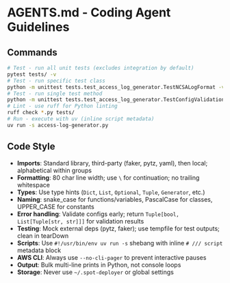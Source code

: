# AGENTS.md - Coding Agent Guidelines

## Commands
```bash
# Test - run all unit tests (excludes integration by default)
pytest tests/ -v
# Test - run specific test class
python -m unittest tests.test_access_log_generator.TestNCSALogFormat -v
# Test - run single test method
python -m unittest tests.test_access_log_generator.TestConfigValidation.test_valid_config -v
# Lint - use ruff for Python linting
ruff check *.py tests/
# Run - execute with uv (inline script metadata)
uv run -s access-log-generator.py
```

## Code Style
- **Imports**: Standard library, third-party (faker, pytz, yaml), then local; alphabetical within groups
- **Formatting**: 80 char line width; use `\` for continuation; no trailing whitespace
- **Types**: Use type hints (`Dict`, `List`, `Optional`, `Tuple`, `Generator`, etc.)
- **Naming**: snake_case for functions/variables, PascalCase for classes, UPPER_CASE for constants
- **Error handling**: Validate configs early; return `Tuple[bool, List[Tuple[str, str]]]` for validation results
- **Testing**: Mock external deps (pytz, faker); use tempfile for test outputs; clean in tearDown
- **Scripts**: Use `#!/usr/bin/env uv run -s` shebang with inline `# /// script` metadata block
- **AWS CLI**: Always use `--no-cli-pager` to prevent interactive pauses
- **Output**: Bulk multi-line prints in Python, not console loops
- **Storage**: Never use `~/.spot-deployer` or global settings
